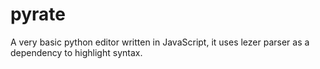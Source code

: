 # pyrate #

A very basic python editor written in JavaScript, it uses lezer parser as a dependency to highlight syntax.

